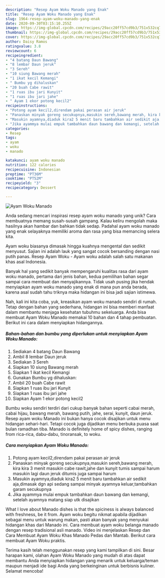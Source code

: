 ```yaml
---
description: "Resep Ayam Woku Manado yang Enak"
title: "Resep Ayam Woku Manado yang Enak"
slug: 1964-resep-ayam-woku-manado-yang-enak
date: 2020-09-30T03:15:10.255Z
image: https://img-global.cpcdn.com/recipes/29acc20ff57cd9b3/751x532cq70/ayam-woku-manado-foto-resep-utama.jpg
thumbnail: https://img-global.cpcdn.com/recipes/29acc20ff57cd9b3/751x532cq70/ayam-woku-manado-foto-resep-utama.jpg
cover: https://img-global.cpcdn.com/recipes/29acc20ff57cd9b3/751x532cq70/ayam-woku-manado-foto-resep-utama.jpg
author: Daisy Ramos
ratingvalue: 3.8
reviewcount: 6
recipeingredient:
- "4 batang Daun Bawang"
- "8 lembar Daun jeruk"
- "3 Sereh"
- "10 siung Bawang merah"
- "1 ikat kecil Kemangi"
- " Bumbu yg dihaluskan"
- "20 buah Cabe rawit"
- "1 ruas ibu jari Kunyit"
- "1 ruas ibu jari jahe"
- " Ayam 1 ekor potong kecil2"
recipeinstructions:
- "Potong ayam kecil2,direndam pakai perasan air jeruk"
- "Panaskan minyak goreng secukupnya,masukin sereh,bawang merah, kira kira 3 menit masukin cabe rawit,jahe dan kunyit tumis sampai harum masukin lagi daun jeruk ditumis juga sampai harum"
- "Masukin ayamnya,diaduk kira2 5 menit baru tambahkan air sedikit aja,dimasak dgn api sedang sampai minyak ayamnya keluar,tambahkan garam secukupnya"
- "Jika ayammya mulai empuk tambahkan daun bawang dan kemangi, setelah ayamnya matang siap utk disajikan"
categories:
- Resep
tags:
- ayam
- woku
- manado

katakunci: ayam woku manado 
nutrition: 122 calories
recipecuisine: Indonesian
preptime: "PT36M"
cooktime: "PT52M"
recipeyield: "3"
recipecategory: Dessert

---
```



![Ayam Woku Manado](https://img-global.cpcdn.com/recipes/29acc20ff57cd9b3/751x532cq70/ayam-woku-manado-foto-resep-utama.jpg)

Anda sedang mencari inspirasi resep ayam woku manado yang unik? Cara membuatnya memang susah-susah gampang. Kalau keliru mengolah maka hasilnya akan hambar dan bahkan tidak sedap. Padahal ayam woku manado yang enak selayaknya memiliki aroma dan rasa yang bisa memancing selera kita.

Ayam woku biasanya dimasak hingga kuahnya mengental dan sedikit menyusut. Sajian ini adalah lauk yang sangat cocok bersanding dengan nasi putih panas. Resep Ayam Woku - Ayam woku adalah salah satu makanan khas asal Indonesia.

Banyak hal yang sedikit banyak mempengaruhi kualitas rasa dari ayam woku manado, pertama dari jenis bahan, kedua pemilihan bahan segar sampai cara membuat dan menyajikannya. Tidak usah pusing jika hendak menyiapkan ayam woku manado yang enak di mana pun anda berada, karena asal sudah tahu triknya maka hidangan ini bisa jadi sajian istimewa.


Nah, kali ini kita coba, yuk, kreasikan ayam woku manado sendiri di rumah. Tetap dengan bahan yang sederhana, hidangan ini bisa memberi manfaat dalam membantu menjaga kesehatan tubuhmu sekeluarga. Anda bisa membuat Ayam Woku Manado memakai 10 bahan dan 4 tahap pembuatan. Berikut ini cara dalam menyiapkan hidangannya.

<!--inarticleads1-->

##### Bahan-bahan dan bumbu yang diperlukan untuk menyiapkan Ayam Woku Manado:

1. Sediakan 4 batang Daun Bawang
1. Ambil 8 lembar Daun jeruk
1. Sediakan 3 Sereh
1. Siapkan 10 siung Bawang merah
1. Siapkan 1 ikat kecil Kemangi
1. Gunakan  Bumbu yg dihaluskan:
1. Ambil 20 buah Cabe rawit
1. Siapkan 1 ruas ibu jari Kunyit
1. Siapkan 1 ruas ibu jari jahe
1. Siapkan  Ayam 1 ekor potong kecil2


Bumbu woku sendiri terdiri dari cukup banyak bahan seperti cabai merah, cabai hijau, bawang merah, bawang putih, jahe, serai, kunyit, daun jeruk. Resep ayam woku Manado ini bukan hanya cocok disajikan untuk menu hidangan sehari-hari. Tetapi cocok juga dijadikan menu berbuka puasa saat bulan ramadhan tiba. Manado is definitely home of spicy dishes, ranging from rica-rica, dabu-dabu, tinoransak, to woku. 

<!--inarticleads2-->

##### Cara menyiapkan Ayam Woku Manado:

1. Potong ayam kecil2,direndam pakai perasan air jeruk
1. Panaskan minyak goreng secukupnya,masukin sereh,bawang merah, kira kira 3 menit masukin cabe rawit,jahe dan kunyit tumis sampai harum masukin lagi daun jeruk ditumis juga sampai harum
1. Masukin ayamnya,diaduk kira2 5 menit baru tambahkan air sedikit aja,dimasak dgn api sedang sampai minyak ayamnya keluar,tambahkan garam secukupnya
1. Jika ayammya mulai empuk tambahkan daun bawang dan kemangi, setelah ayamnya matang siap utk disajikan


What I love about Manado dishes is that the spiciness is always balanced with freshness, be it from. Ayam woku begitu nikmat apabila dijadikan sebagai menu untuk warung makan, pasti akan banyak yang menyukai hidangan khas dari Manado ini. Cara membuat ayam woku belanga manado dengan resep tradisional asli manado. Video ini menjelaskan Resep dan Cara Membuat Ayam Woku Khas Manado Pedas dan Mantab. Berikut cara membuat Ayam Woku praktis. 

Terima kasih telah menggunakan resep yang kami tampilkan di sini. Besar harapan kami, olahan Ayam Woku Manado yang mudah di atas dapat membantu Anda menyiapkan hidangan yang menarik untuk keluarga/teman maupun menjadi ide bagi Anda yang berkeinginan untuk berbisnis kuliner. Selamat mencoba!
